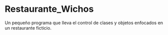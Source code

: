# Restaurante_Wichos
Un pequeño programa que lleva el control de clases y objetos enfocados en un restaurante ficticio.

